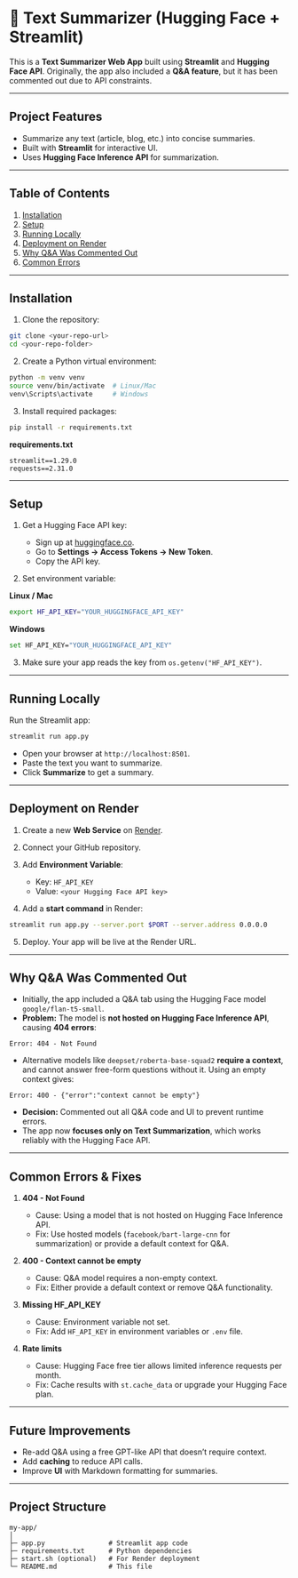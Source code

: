 
# 🤖 Text Summarizer (Hugging Face + Streamlit)

This is a **Text Summarizer Web App** built using **Streamlit** and **Hugging Face API**. Originally, the app also included a **Q&A feature**, but it has been commented out due to API constraints.

---

## **Project Features**

* Summarize any text (article, blog, etc.) into concise summaries.
* Built with **Streamlit** for interactive UI.
* Uses **Hugging Face Inference API** for summarization.

---

## **Table of Contents**

1. [Installation](#installation)
2. [Setup](#setup)
3. [Running Locally](#running-locally)
4. [Deployment on Render](#deployment-on-render)
5. [Why Q&A Was Commented Out](#why-qa-was-commented-out)
6. [Common Errors](#common-errors)

---

## **Installation**

1. Clone the repository:

```bash
git clone <your-repo-url>
cd <your-repo-folder>
```

2. Create a Python virtual environment:

```bash
python -m venv venv
source venv/bin/activate  # Linux/Mac
venv\Scripts\activate     # Windows
```

3. Install required packages:

```bash
pip install -r requirements.txt
```

**requirements.txt**

```
streamlit==1.29.0
requests==2.31.0
```

---

## **Setup**

1. Get a Hugging Face API key:

   * Sign up at [huggingface.co](https://huggingface.co/).
   * Go to **Settings → Access Tokens → New Token**.
   * Copy the API key.

2. Set environment variable:

**Linux / Mac**

```bash
export HF_API_KEY="YOUR_HUGGINGFACE_API_KEY"
```

**Windows**

```bash
set HF_API_KEY="YOUR_HUGGINGFACE_API_KEY"
```

3. Make sure your app reads the key from `os.getenv("HF_API_KEY")`.

---

## **Running Locally**

Run the Streamlit app:

```bash
streamlit run app.py
```

* Open your browser at `http://localhost:8501`.
* Paste the text you want to summarize.
* Click **Summarize** to get a summary.

---

## **Deployment on Render**

1. Create a new **Web Service** on [Render](https://render.com/).
2. Connect your GitHub repository.
3. Add **Environment Variable**:

   * Key: `HF_API_KEY`
   * Value: `<your Hugging Face API key>`
4. Add a **start command** in Render:

```bash
streamlit run app.py --server.port $PORT --server.address 0.0.0.0
```

5. Deploy. Your app will be live at the Render URL.

---

## **Why Q&A Was Commented Out**

* Initially, the app included a Q&A tab using the Hugging Face model `google/flan-t5-small`.
* **Problem:** The model is **not hosted on Hugging Face Inference API**, causing **404 errors**:

```
Error: 404 - Not Found
```

* Alternative models like `deepset/roberta-base-squad2` **require a context**, and cannot answer free-form questions without it. Using an empty context gives:

```
Error: 400 - {"error":"context cannot be empty"}
```

* **Decision:** Commented out all Q&A code and UI to prevent runtime errors.
* The app now **focuses only on Text Summarization**, which works reliably with the Hugging Face API.

---

## **Common Errors & Fixes**

1. **404 - Not Found**

   * Cause: Using a model that is not hosted on Hugging Face Inference API.
   * Fix: Use hosted models (`facebook/bart-large-cnn` for summarization) or provide a default context for Q&A.

2. **400 - Context cannot be empty**

   * Cause: Q&A model requires a non-empty context.
   * Fix: Either provide a default context or remove Q&A functionality.

3. **Missing HF_API_KEY**

   * Cause: Environment variable not set.
   * Fix: Add `HF_API_KEY` in environment variables or `.env` file.

4. **Rate limits**

   * Cause: Hugging Face free tier allows limited inference requests per month.
   * Fix: Cache results with `st.cache_data` or upgrade your Hugging Face plan.

---

## **Future Improvements**

* Re-add Q&A using a free GPT-like API that doesn’t require context.
* Add **caching** to reduce API calls.
* Improve **UI** with Markdown formatting for summaries.

---

## **Project Structure**

```
my-app/
│
├─ app.py                # Streamlit app code
├─ requirements.txt      # Python dependencies
├─ start.sh (optional)   # For Render deployment
└─ README.md             # This file

